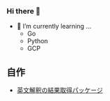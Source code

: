 ### Hi there 👋


- 🌱 I’m currently learning ...
  - Go
  - Python
  - GCP
  
## 自作
- [英文解釈の結果取得パッケージ](https://github.com/lll-lll-lll-lll/inter-engja)
